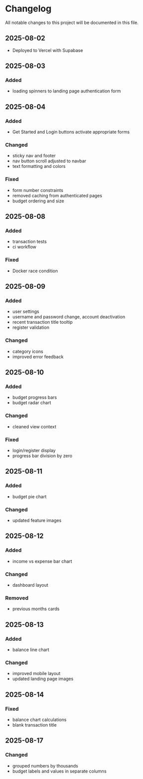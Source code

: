 # Changelog

All notable changes to this project will be documented in this file.

## 2025-08-02

- Deployed to Vercel with Supabase

## 2025-08-03

### Added

- loading spinners to landing page authentication form

## 2025-08-04

### Added

- Get Started and Login buttons activate appropriate forms

### Changed

- sticky nav and footer
- nav button scroll adjusted to navbar
- text formatting and colors

### Fixed

- form number constraints
- removed caching from authenticated pages
- budget ordering and size

## 2025-08-08

### Added

- transaction tests
- ci workflow

### Fixed

- Docker race condition

## 2025-08-09

### Added

- user settings
- username and password change, account deactivation
- recent transaction title tooltip
- register validation

### Changed

- category icons
- improved error feedback

## 2025-08-10

### Added

- budget progress bars
- budget radar chart

### Changed

- cleaned view context

### Fixed

- login/register display
- progress bar division by zero

## 2025-08-11

### Added

- budget pie chart

### Changed

- updated feature images

## 2025-08-12

### Added

- income vs expense bar chart

### Changed

- dashboard layout

### Removed

- previous months cards

## 2025-08-13

### Added

- balance line chart

### Changed

- improved mobile layout
- updated landing page images

## 2025-08-14

### Fixed

- balance chart calculations
- blank transaction title

## 2025-08-17

### Changed

- grouped numbers by thousands
- budget labels and values in separate columns

